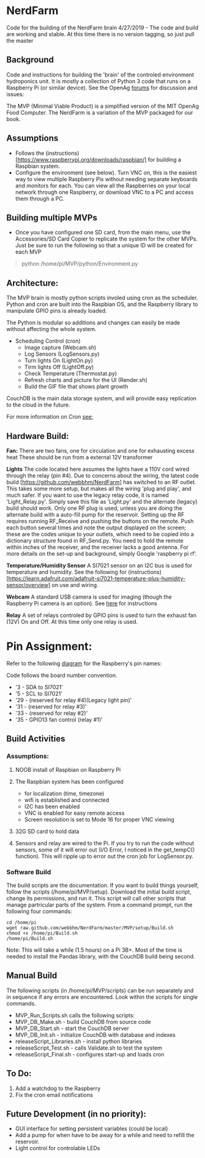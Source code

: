 # NerdFarm
Code for the building of the NerdFarm brain
4/27/2019 - The code and build are working and stable.
At this time there is no version tagging, so just pull the master
## Background 

Code and instructions for building the 'brain' of the controled environment hydroponics unit.
It is mostly a collection of Python 3 code that runs on a Raspberry Pi (or similar device).  See the OpenAg [forums](http://forum.openag.media.mit.edu/) for discussion and issues:

The MVP (Minimal Viable Product) is a simplified version of the MIT OpenAg Food Computer.  The NerdFarm is a variation of the MVP packaged for our book.

## Assumptions

 - Follows the (instructions)[https://www.raspberrypi.org/downloads/raspbian/] for building a Raspbian system.
 - Configure the environment (see below).  Turn VNC on, this is the easiest way to view multiple Raspberry Pis without needing separate keyboards and monitors for each.  You can view all the Raspberries on your local network through one Raspberry, or download VNC to a PC and access them through a PC.
 
 ## Building multiple MVPs
  - Once you have configured one SD card, from the main menu, use the Accessories/SD Card Copier to replicate the system for the other MVPs.  Just be sure to run the following so that a unique ID will be created for each MVP
  
  > python /home/pi/MVP/python/Environment.py

## Architecture:
The MVP brain is mostly python scripts involed using cron as the scheduler.  
Python and cron are built into the Raspbian OS, and the Raspberry library to manipulate GPIO pins is already loaded.

The Python is modular so additions and changes can easily be made without affecting the whole system.

- Scheduling Control (cron)
  - Image capture (Webcam.sh)
  - Log Sensors (LogSensors.py)
  - Turn lights On (LightOn.py)
  - Tirm lights Off (LightOff.py)
  - Check Temperature (Thermostat.py)
  - Refresh charts and picture for the UI (Render.sh)
  - Build the GIF file that shows plant growth

CouchDB is the main data storage system, and will provide easy replication to the cloud in the future.

For more information on Cron [see:](https://docs.oracle.com/cd/E23824_01/html/821-1451/sysrescron-24589.html)

## Hardware Build:

**Fan:**
There are two fans, one for circulation and one for exhausting excess heat  These should be run from a external 12V transformer

**Lights**
The code located here assumes the lights have a 110V cord wired through the relay (pin #4).  Due to concerns about the wiring, the latest code build [https://github.com/webbhm/NerdFarm] has switched to an RF outlet.  This takes some more setup, but makes all the wiring 'plug and play', and much safer.  If you want to use the legacy relay code, it is named 'Light_Relay.py'.  Simply save this file as 'Light.py' and the alternate (legacy) build should work.
Only one RF plug is used, unless you are doing the alternate build with a auto-fill pump for the reservoir.
Setting up the RF requires running RF_Receive and pushing the buttons on the remote.  Push each button several times and note the output displayed on the screen; these are the codes unique to your outlets, which need to be copied into a dictionary structure found in RF_Send.py.  You need to hold the remote within inches of the receiver, and the receiver lacks a good antenna.  For more details on the set-up and background, simply Google 'raspberry pi rf'.

**Temperature/Humidity Sensor**
A SI7021 sensor on an I2C bus is used for temperature and humidity.  See the following for (instructions)[https://learn.adafruit.com/adafruit-si7021-temperature-plus-humidity-sensor/overview] on use and wiring.

**Webcam**
A standard USB camera is used for imaging (though the Raspberry Pi camera is an option).  See [here](https://www.raspberrypi.org/documentation/usage/webcams/) for instructions

**Relay**
A set of relays controled by GPIO pins is used to turn the exhaust fan (12V) On and Off.  At this time only one relay is used.

# Pin Assignment:
Refer to the following [diagram](https://docs.particle.io/datasheets/raspberrypi-datasheet/#pin-out-diagram) for the Raspberry's pin names:

Code follows the board number convention.

- '3 - SDA to SI7021'
- '5 - SCL to SI7021'
- '29 - (reserved for relay #4)(Legacy light pin)'
- '31 - (reserved for relay #3)'
- '33 - (reserved for relay #2)'
- '35 - GPIO13 fan control (relay #1)'


## Build Activities
### Assumptions:
1. NOOB install of Raspbian on Raspberry Pi
2. The Raspbian system has been configured 
    - for localization (time, timezone)
    - wifi is established and connected
    - I2C has been enabled
    - VNC is enabled for easy remote access
    - Screen resolution is set to Mode 16 for proper VNC viewing
    
2. 32G SD card to hold data
3. Sensors and relay are wired to the Pi.  If you try to run the code without sensors, some of it will error out (I/O Error, I noticed in the get_tempC() function).  This will ripple up to error out the cron job for LogSensor.py.
>
### Software Build

The build scripts are the documentation.  If you want to build things yourself, follow the scripts (/home/pi/MVP/setup).
Download the initial build script, change its permissions, and run it.  This script will call other scripts that manage partricular parts of the system.  From a command prompt, run the following four commands:

```
cd /home/pi
wget raw.github.com/webbhm/NerdFarm/master/MVP/setup/Build.sh
chmod +x /home/pi/Build.sh
/home/pi/Build.sh
```

Note: This will take a while (1.5 hours) on a Pi 3B+.  Most of the time is needed to install the Pandas library, with the CouchDB build being second.

## Manual Build
The following scripts (in /home/pi/MVP/scripts) can be run separately and in sequence if any errors are encountered.  Look within the scripts for single commands.

- MVP_Run_Scripts.sh calls the following scripts:
- MVP_DB_Make.sh - build CouchDB from source code
- MVP_DB_Start.sh - start the CouchDB server
- MVP_DB_Init.sh - initialize CouchDB with database and indexes
- releaseScript_Libraries.sh - install python libraries
- releaseScript_Test.sh - calls Validate.sh to test the system
- releaseScript_Final.sh - configures start-up and loads cron

## To Do:
1. Add a watchdog to the Raspberry
2. Fix the cron email notifications

## Future Development (in no priority):
- GUI interface for setting persistent variables (could be local)
- Add a pump for when have to be away for a while and need to refill the reservoir.
- Light control for controlable LEDs
